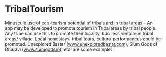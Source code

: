 # TribalTourism
Minuscule use of eco-tourism potential of tribals and in tribal areas – An app may be developed to promote tourism in Tribal areas by tribal people. Any tribe can use this to promote their locality, business venture in tribal areas/ village. Local homestays, tribal tours, cultural performances could be promoted. Unexplored Bastar (www.unexploredbastar.com), Slum Gods of Dharavi (www.slumgods.in), etc. are some examples.
